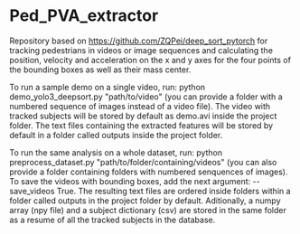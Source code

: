 # Ped_PVA_extractor
Repository based on https://github.com/ZQPei/deep_sort_pytorch for tracking pedestrians in videos or image sequences and calculating the position, velocity and acceleration on the x and y axes for the four points of the bounding boxes as well as their mass center.

To run a sample demo on a single video, run: python demo_yolo3_deepsort.py "path/to/video" (you can provide a folder with a numbered sequence of images instead of a video file). The video with tracked subjects will be stored by default as demo.avi inside the project folder. The text files containing the extracted features will be stored by default in a folder called outputs inside the project folder.

To run the same analysis on a whole dataset, run: python preprocess_dataset.py "path/to/folder/containing/videos" (you can also provide a folder containing folders with numbered senquences of images). To save the videos with bounding boxes, add the next argument: --save_videos True. The resulting text files are ordered inside folders within a folder called outputs in the project folder by default. Aditionally, a numpy array (npy file) and a subject dictionary (csv) are stored in the same folder as a resume of all the tracked subjects in the database.
